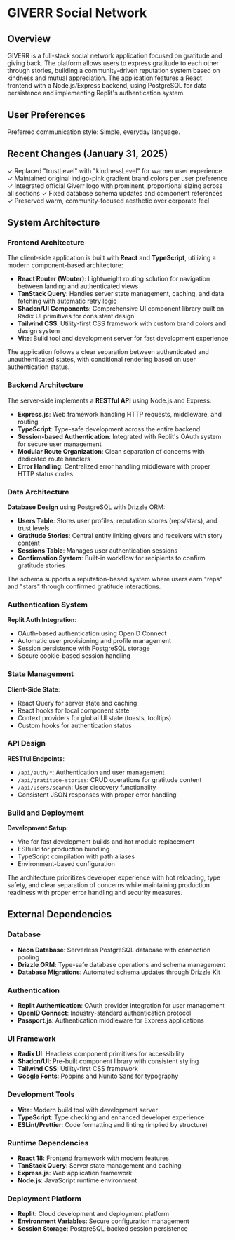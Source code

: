 # GIVERR Social Network

## Overview

GIVERR is a full-stack social network application focused on gratitude and giving back. The platform allows users to express gratitude to each other through stories, building a community-driven reputation system based on kindness and mutual appreciation. The application features a React frontend with a Node.js/Express backend, using PostgreSQL for data persistence and implementing Replit's authentication system.

## User Preferences

Preferred communication style: Simple, everyday language.

## Recent Changes (January 31, 2025)

✓ Replaced "trustLevel" with "kindnessLevel" for warmer user experience  
✓ Maintained original indigo-pink gradient brand colors per user preference
✓ Integrated official Giverr logo with prominent, proportional sizing across all sections
✓ Fixed database schema updates and component references
✓ Preserved warm, community-focused aesthetic over corporate feel

## System Architecture

### Frontend Architecture

The client-side application is built with **React** and **TypeScript**, utilizing a modern component-based architecture:

- **React Router (Wouter)**: Lightweight routing solution for navigation between landing and authenticated views
- **TanStack Query**: Handles server state management, caching, and data fetching with automatic retry logic
- **Shadcn/UI Components**: Comprehensive UI component library built on Radix UI primitives for consistent design
- **Tailwind CSS**: Utility-first CSS framework with custom brand colors and design system
- **Vite**: Build tool and development server for fast development experience

The application follows a clear separation between authenticated and unauthenticated states, with conditional rendering based on user authentication status.

### Backend Architecture

The server-side implements a **RESTful API** using Node.js and Express:

- **Express.js**: Web framework handling HTTP requests, middleware, and routing
- **TypeScript**: Type-safe development across the entire backend
- **Session-based Authentication**: Integrated with Replit's OAuth system for secure user management
- **Modular Route Organization**: Clean separation of concerns with dedicated route handlers
- **Error Handling**: Centralized error handling middleware with proper HTTP status codes

### Data Architecture

**Database Design** using PostgreSQL with Drizzle ORM:

- **Users Table**: Stores user profiles, reputation scores (reps/stars), and trust levels
- **Gratitude Stories**: Central entity linking givers and receivers with story content
- **Sessions Table**: Manages user authentication sessions
- **Confirmation System**: Built-in workflow for recipients to confirm gratitude stories

The schema supports a reputation-based system where users earn "reps" and "stars" through confirmed gratitude interactions.

### Authentication System

**Replit Auth Integration**:
- OAuth-based authentication using OpenID Connect
- Automatic user provisioning and profile management
- Session persistence with PostgreSQL storage
- Secure cookie-based session handling

### State Management

**Client-Side State**:
- React Query for server state and caching
- React hooks for local component state
- Context providers for global UI state (toasts, tooltips)
- Custom hooks for authentication status

### API Design

**RESTful Endpoints**:
- `/api/auth/*`: Authentication and user management
- `/api/gratitude-stories`: CRUD operations for gratitude content
- `/api/users/search`: User discovery functionality
- Consistent JSON responses with proper error handling

### Build and Deployment

**Development Setup**:
- Vite for fast development builds and hot module replacement
- ESBuild for production bundling
- TypeScript compilation with path aliases
- Environment-based configuration

The architecture prioritizes developer experience with hot reloading, type safety, and clear separation of concerns while maintaining production readiness with proper error handling and security measures.

## External Dependencies

### Database
- **Neon Database**: Serverless PostgreSQL database with connection pooling
- **Drizzle ORM**: Type-safe database operations and schema management
- **Database Migrations**: Automated schema updates through Drizzle Kit

### Authentication
- **Replit Authentication**: OAuth provider integration for user management
- **OpenID Connect**: Industry-standard authentication protocol
- **Passport.js**: Authentication middleware for Express applications

### UI Framework
- **Radix UI**: Headless component primitives for accessibility
- **Shadcn/UI**: Pre-built component library with consistent styling
- **Tailwind CSS**: Utility-first CSS framework
- **Google Fonts**: Poppins and Nunito Sans for typography

### Development Tools
- **Vite**: Modern build tool with development server
- **TypeScript**: Type checking and enhanced developer experience
- **ESLint/Prettier**: Code formatting and linting (implied by structure)

### Runtime Dependencies
- **React 18**: Frontend framework with modern features
- **TanStack Query**: Server state management and caching
- **Express.js**: Web application framework
- **Node.js**: JavaScript runtime environment

### Deployment Platform
- **Replit**: Cloud development and deployment platform
- **Environment Variables**: Secure configuration management
- **Session Storage**: PostgreSQL-backed session persistence